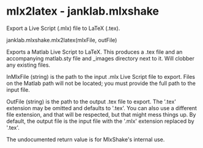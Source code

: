 # mlx2latex - janklab.mlxshake

Export a Live Script (.mlx) file to LaTeX (.tex).

janklab.mlxshake.mlx2latex(mlxFile, outFile)

Exports a Matlab Live Script to LaTeX. This produces a .tex file and an
accompanying matlab.sty file and <foo>_images directory next to it. Will
clobber any existing files.

InMlxFile (string) is the path to the input .mlx Live Script file to export.
Files on the Matlab path will not be located; you must provide the full path
to the input file.

OutFile (string) is the path to the output .tex file to export. The
'.tex' extension may be omitted and defaults to '.tex'. You can also use a
different file extension, and that will be respected, but that might mess things
up. By default, the output file is the input file with the '.mlx' extension
replaced by '.tex'.

The undocumented return value is for MlxShake's internal use.



